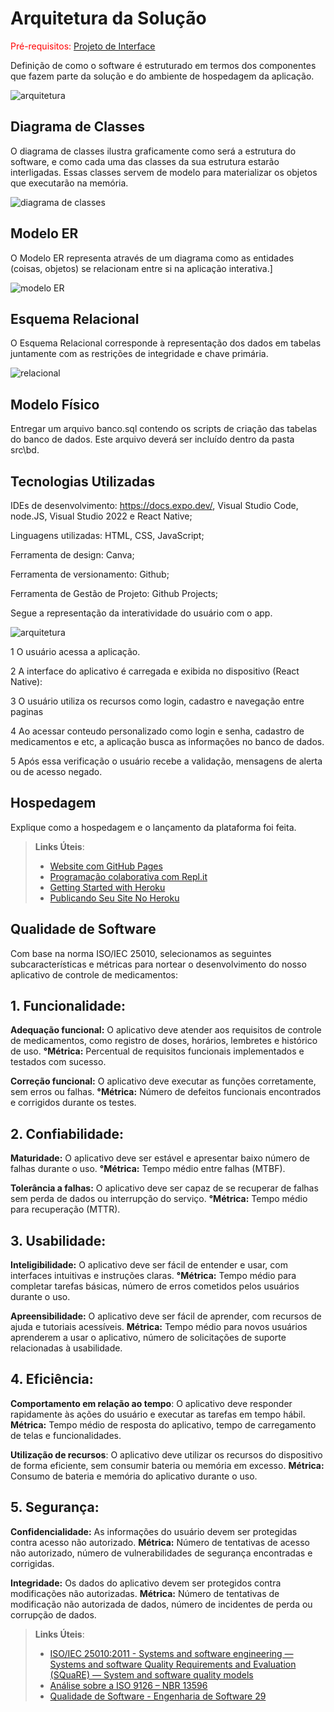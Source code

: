 # Arquitetura da Solução

<span style="color:red">Pré-requisitos: <a href="3-Projeto de Interface.md"> Projeto de Interface</a></span>

Definição de como o software é estruturado em termos dos componentes que fazem parte da solução e do ambiente de hospedagem da aplicação.

![arquitetura](img/02-mob-arch.png)

## Diagrama de Classes

O diagrama de classes ilustra graficamente como será a estrutura do software, e como cada uma das classes da sua estrutura estarão interligadas. Essas classes servem de modelo para materializar os objetos que executarão na memória.

![diagrama de classes](img/diagclasse.png)
## Modelo ER

O Modelo ER representa através de um diagrama como as entidades (coisas, objetos) se relacionam entre si na aplicação interativa.]

![modelo ER](img/modeloer.png)

## Esquema Relacional

O Esquema Relacional corresponde à representação dos dados em tabelas juntamente com as restrições de integridade e chave primária.
 
![relacional](img/esquema_relacional.png)
## Modelo Físico

Entregar um arquivo banco.sql contendo os scripts de criação das tabelas do banco de dados. Este arquivo deverá ser incluído dentro da pasta src\bd.

## Tecnologias Utilizadas

IDEs de desenvolvimento: https://docs.expo.dev/, Visual Studio Code, node.JS, Visual Studio 2022 e React Native;

Linguagens utilizadas: HTML, CSS, JavaScript;

Ferramenta de design: Canva;

Ferramenta de versionamento: Github;

Ferramenta de Gestão de Projeto: Github Projects;

Segue a representação da interatividade do usuário com o app.

![arquitetura](img/design.png)

1 O usuário acessa a aplicação.

2 A interface do aplicativo é carregada e exibida no dispositivo (React Native): 

3 O usuário utiliza os recursos como login, cadastro e navegação entre paginas

4 Ao acessar conteudo personalizado como login e senha, cadastro de medicamentos e etc, a aplicação busca as informações no banco de dados.

5 Após essa verificação o usuário recebe a validação, mensagens de alerta ou de acesso negado.

## Hospedagem

Explique como a hospedagem e o lançamento da plataforma foi feita.

> **Links Úteis**:
>
> - [Website com GitHub Pages](https://pages.github.com/)
> - [Programação colaborativa com Repl.it](https://repl.it/)
> - [Getting Started with Heroku](https://devcenter.heroku.com/start)
> - [Publicando Seu Site No Heroku](http://pythonclub.com.br/publicando-seu-hello-world-no-heroku.html)

## Qualidade de Software

Com base na norma ISO/IEC 25010, selecionamos as seguintes subcaracterísticas e métricas para nortear o desenvolvimento do nosso aplicativo de controle de medicamentos:

## 1. Funcionalidade:

**Adequação funcional:** O aplicativo deve atender aos requisitos de controle de medicamentos, como registro de doses, horários, lembretes e histórico de uso.
**°Métrica:** Percentual de requisitos funcionais implementados e testados com sucesso.

**Correção funcional:** O aplicativo deve executar as funções corretamente, sem erros ou falhas.
**°Métrica:** Número de defeitos funcionais encontrados e corrigidos durante os testes.

## 2. Confiabilidade:

**Maturidade:** O aplicativo deve ser estável e apresentar baixo número de falhas durante o uso.
**°Métrica:** Tempo médio entre falhas (MTBF).

**Tolerância a falhas:** O aplicativo deve ser capaz de se recuperar de falhas sem perda de dados ou interrupção do serviço.
**°Métrica:** Tempo médio para recuperação (MTTR).

## 3. Usabilidade:

**Inteligibilidade:** O aplicativo deve ser fácil de entender e usar, com interfaces intuitivas e instruções claras.
**°Métrica:** Tempo médio para completar tarefas básicas, número de erros cometidos pelos usuários durante o uso.

**Apreensibilidade:** O aplicativo deve ser fácil de aprender, com recursos de ajuda e tutoriais acessíveis.
**Métrica:** Tempo médio para novos usuários aprenderem a usar o aplicativo, número de solicitações de suporte relacionadas à usabilidade.

## 4. Eficiência:

**Comportamento em relação ao tempo**: O aplicativo deve responder rapidamente às ações do usuário e executar as tarefas em tempo hábil.
**Métrica:** Tempo médio de resposta do aplicativo, tempo de carregamento de telas e funcionalidades.

**Utilização de recursos**: O aplicativo deve utilizar os recursos do dispositivo de forma eficiente, sem consumir bateria ou memória em excesso.
**Métrica:** Consumo de bateria e memória do aplicativo durante o uso.

## 5. Segurança:

**Confidencialidade:** As informações do usuário devem ser protegidas contra acesso não autorizado.
**Métrica:** Número de tentativas de acesso não autorizado, número de vulnerabilidades de segurança encontradas e corrigidas.

**Integridade:** Os dados do aplicativo devem ser protegidos contra modificações não autorizadas.
**Métrica:** Número de tentativas de modificação não autorizada de dados, número de incidentes de perda ou corrupção de dados.

> **Links Úteis**:
>
> - [ISO/IEC 25010:2011 - Systems and software engineering — Systems and software Quality Requirements and Evaluation (SQuaRE) — System and software quality models](https://www.iso.org/standard/35733.html/)
> - [Análise sobre a ISO 9126 – NBR 13596](https://www.tiespecialistas.com.br/analise-sobre-iso-9126-nbr-13596/)
> - [Qualidade de Software - Engenharia de Software 29](https://www.devmedia.com.br/qualidade-de-software-engenharia-de-software-29/18209/)
